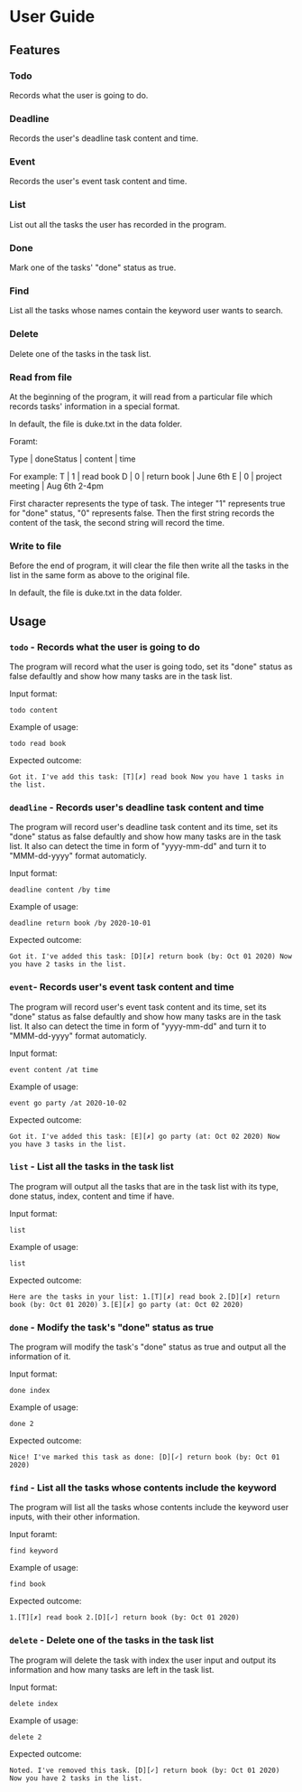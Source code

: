 # User Guide

## Features 

### Todo
Records what the user is going to do.

### Deadline
Records the user's deadline task content and time.

### Event
Records the user's event task content and time.

### List
List out all the tasks the user has recorded in the program.

### Done
Mark one of the tasks' "done" status as true.

### Find
List all the tasks whose names contain the keyword user wants to search.

### Delete
Delete one of the tasks in the task list.

### Read from file
At the beginning of the program, it will read from a particular file which records
tasks' information in a special format.

In default, the file is duke.txt in the data folder.

Foramt:

Type | doneStatus | content | time

For example:
T | 1 | read book
D | 0 | return book | June 6th
E | 0 | project meeting | Aug 6th 2-4pm

First character represents the type of task. The integer "1" represents true for 
"done" status, "0" represents false. Then the first string records the content of
the task, the second string will record the time.

### Write to file
Before the end of program, it will clear the file then write all the tasks in the list
in the same form as above to the original file.

In default, the file is duke.txt in the data folder.


## Usage

### `todo` - Records what the user is going to do

The program will record what the user is going todo, set its "done" status as 
false defaultly and show how many tasks are in the task list.

Input format:

`todo content`

Example of usage: 

`todo read book`

Expected outcome:

`Got it. I've add this task:
[T][✗] read book
Now you have 1 tasks in the list.`

### `deadline` - Records user's deadline task content and time

The program will record user's deadline task content and its time, set its "done"
status as false defaultly and show how many tasks are in the task list. It also can
detect the time in form of "yyyy-mm-dd" and turn it to "MMM-dd-yyyy" format
automaticly.

Input format:

`deadline content /by time`

Example of usage:

`deadline return book /by 2020-10-01`

Expected outcome:

`Got it. I've added this task:
[D][✗] return book (by: Oct 01 2020)
Now you have 2 tasks in the list.`

### `event`- Records user's event task content and time

The program will record user's event task content and its time, set its "done"
status as false defaultly and show how many tasks are in the task list. It also can
detect the time in form of "yyyy-mm-dd" and turn it to "MMM-dd-yyyy" format
automaticly.

Input format:

`event content /at time`

Example of usage:

`event go party /at 2020-10-02`

Expected outcome:

`Got it. I've added this task:
[E][✗] go party (at: Oct 02 2020)
Now you have 3 tasks in the list.`

### `list` - List all the tasks in the task list

The program will output all the tasks that are in the task list with its type, done status,
index, content and time if have.

Input format:

`list`

Example of usage:

`list`

Expected outcome:

`Here are the tasks in your list:
1.[T][✗] read book
2.[D][✗] return book (by: Oct 01 2020)
3.[E][✗] go party (at: Oct 02 2020)`

### `done` - Modify the task's "done" status as true

The program will modify the task's "done" status as true and output all the information
of it.

Input format:

`done index`

Example of usage:

`done 2`

Expected outcome:

`Nice! I've marked this task as done:
[D][✓] return book (by: Oct 01 2020)`

### `find` - List all the tasks whose contents include the keyword

The program will list all the tasks whose contents include the keyword user inputs, with
their other information.

Input foramt:

`find keyword`

Example of usage:

`find book`

Expected outcome:

`1.[T][✗] read book
2.[D][✓] return book (by: Oct 01 2020)`

### `delete` - Delete one of the tasks in the task list

The program will delete the task with index the user input and output its information and
how many tasks are left in the task list.

Input format:

`delete index`

Example of usage:

`delete 2`

Expected outcome:

`Noted. I've removed this task.
[D][✓] return book (by: Oct 01 2020)
Now you have 2 tasks in the list.`

